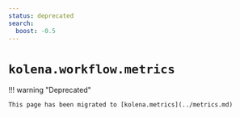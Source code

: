 ```yaml
---
status: deprecated
search:
  boost: -0.5
---
```


# `kolena.workflow.metrics`

!!! warning "Deprecated"

    This page has been migrated to [kolena.metrics](../metrics.md)

